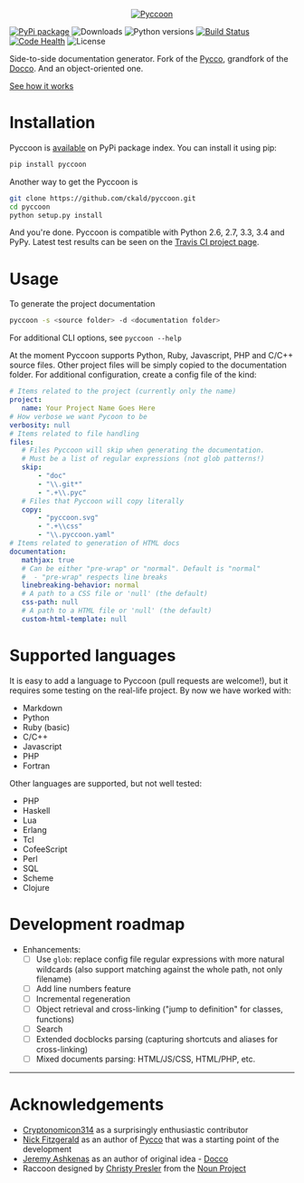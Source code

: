 <p align="center">
<a href="http://ckald.github.io/pyccoon/">
<img src="https://www.dropbox.com/s/n6s0ngrjl69ct09/pyccoon.svg?dl=1" alt="Pyccoon" />
</a>
</p>

[![PyPi package](https://img.shields.io/pypi/v/pyccoon.svg)](https://pypi.python.org/pypi/pyccoon)
![Downloads](https://img.shields.io/pypi/dm/pyccoon.svg)
![Python versions](https://img.shields.io/pypi/pyversions/pyccoon.svg)
[![Build Status](https://travis-ci.org/ckald/pyccoon.svg?branch=master)](https://travis-ci.org/ckald/pyccoon)
[![Code Health](https://landscape.io/github/ckald/pyccoon/master/landscape.svg?style=flat)](https://landscape.io/github/ckald/pyccoon/master)
![License](https://img.shields.io/badge/license-MIT-blue.svg)

Side-to-side documentation generator. Fork of the [Pycco](http://fitzgen.github.io/pycco/), grandfork of the [Docco](http://jashkenas.github.com/docco/). And an object-oriented one.

[See how it works](http://ckald.github.io/pyccoon/)

# Installation

Pyccoon is [available](https://pypi.python.org/pypi/pyccoon/) on PyPi package index. You can install it using pip:

```bash
pip install pyccoon
```

Another way to get the Pyccoon is

```bash
git clone https://github.com/ckald/pyccoon.git
cd pyccoon
python setup.py install
```

And you're done. Pyccoon is compatible with Python 2.6, 2.7, 3.3, 3.4 and PyPy. Latest test results can be seen on the [Travis CI project page](https://travis-ci.org/ckald/pyccoon).

# Usage

To generate the project documentation

```bash
pyccoon -s <source folder> -d <documentation folder>
```

For additional CLI options, see `pyccoon --help`

At the moment Pyccoon supports Python, Ruby, Javascript, PHP and C/C++ source files. Other project files will be simply copied to the documentation folder. For additional configuration, create a config file of the kind:

```yaml
# Items related to the project (currently only the name)
project:
   name: Your Project Name Goes Here
# How verbose we want Pycoon to be
verbosity: null 
# Items related to file handling
files:
   # Files Pyccoon will skip when generating the documentation.
   # Must be a list of regular expressions (not glob patterns!)
   skip:
       - "doc"
       - "\\.git*"
       - ".+\\.pyc"
   # Files that Pyccoon will copy literally
   copy:
       - "pyccoon.svg"
       - ".+\\css"
       - "\\.pyccoon.yaml"
# Items related to generation of HTML docs
documentation:
   mathjax: true
   # Can be either "pre-wrap" or "normal". Default is "normal"
   #  - "pre-wrap" respects line breaks
   linebreaking-behavior: normal
   # A path to a CSS file or 'null' (the default)
   css-path: null
   # A path to a HTML file or 'null' (the default)
   custom-html-template: null
```

# Supported languages

It is easy to add a language to Pyccoon (pull requests are welcome!), but it requires some testing on the real-life project. By now we have worked with:

  - Markdown
  - Python
  - Ruby (basic)
  - C/C++
  - Javascript
  - PHP
  - Fortran

Other languages are supported, but not well tested:

  - PHP
  - Haskell
  - Lua
  - Erlang
  - Tcl
  - CofeeScript
  - Perl
  - SQL
  - Scheme
  - Clojure

# Development roadmap

  - Enhancements:
      - [ ] Use `glob`: replace config file regular expressions with more natural wildcards (also support matching against the whole path, not only filename)
      - [ ] Add line numbers feature
      - [ ] Incremental regeneration
      - [ ] Object retrieval and cross-linking ("jump to definition" for classes, functions)
      - [ ] Search
      - [ ] Extended docblocks parsing (capturing shortcuts and aliases for cross-linking)
      - [ ] Mixed documents parsing: HTML/JS/CSS, HTML/PHP, etc.

-------

# Acknowledgements

  * [Cryptonomicon314](https://github.com/cryptonomicon314) as a surprisingly enthusiastic contributor
  * [Nick Fitzgerald](http://github.com/fitzgen) as an author of [Pycco](https://github.com/fitzgen/pycco) that was a starting point of the development
  * [Jeremy Ashkenas](https://github.com/jashkenas) as an author of original idea - [Docco](https://github.com/jashkenas/docco)
  * Raccoon designed by [Christy Presler](http://www.thenounproject.com/cnpresler) from the [Noun Project](http://www.thenounproject.com/)
